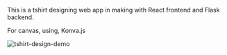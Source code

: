 This is a tshirt designing web app in making with React frontend and Flask backend.

For canvas, using, Konva.js




![tshirt-design-demo](https://github.com/pandysudhan/tshirt-design/assets/83126616/6996d1d9-5c1b-46ba-9f3e-aedaa50ae629)
